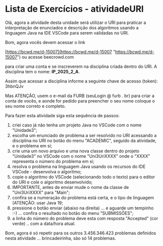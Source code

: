 # Lista de Exercícios - atividadeURI  

Olá, agora a atividade desta unidade será utilizar o URI para praticar a interpretação de enunciados e descrição dos algoritmos usando a linguagem Java na IDE VSCode para serem validadas no URI.  

Bom, agora vocês devem acessar o link  

<!-- [ ] INICIO atualizar - Link da disciplina -->
[https://bcwd.me/d-15007](<https://bcwd.me/d-15007> "https://bcwd.me/d-15007")  ou acesse beecrowd.com

<!-- [ ] INICIO atualizar - Nome da Disciplina -->
para criar uma conta e se inscreverem na disciplina criada dentro do URI. A disciplina tem o nome: **IP_2025_2_A**.  

<!-- [ ] INICIO atualizar - Token da Disciplina -->
Assim que acessar a disciplina informe a seguinte chave de acesso (token): 3hbnQJv  

Mas ATENÇÃO, usem o e-mail da FURB (seuLogin @ furb . br) para criar a conta de vocês, e aonde for pedido para preencher o seu nome coloque o seu nome correto e completo.  

Para fazer esta atividade siga esta sequência de passos:  

1) criei caso já não tenha um projeto Java no VSCode com o nome "Unidade3";  
2) escolha um enunciado de problema a ser resolvido no URI acessando a disciplina no URI no botão do menu "ACADEMIC", seguido da atividade, e o problema em si;  
3) crie uma um novo arquivo e uma nova classe dentro do projeto "Unidade3" no VSCode com o nome "Uni3UriXXXX" onde o "XXXX" representa o número do problema em si;  
4) resolva o problema na linguagem Java usando os recursos do IDE VSCode - desenvolva o algoritmo;  
5) copie o algoritmo do VSCode (selecionando todo o texto) para o editor do URI e cole o algoritmo desenvolvido;  
6) IMPORTANTE, antes de enviar mude o nome da classe de "Uni3UriXXXX" para "Main";  
7) confira se a numeração do problema está certa, e o tipo de linguagem (ATENÇÃO: usar Java 19;  
8) pressione o botão enviar (abaixo na direita) ... e aguarde um tempinho :-) ... confira o resultado no botão do menu "SUBMISSÕES";  
9) a linha do número do problema deve esta com resposta "Accepted" (cor verde) .. com a data/hora atual.  

Bom, agora é só repetir para os outros 3.456.346.423 problemas definidos nesta atividade ... brincadeirinha, são só 14 problemas.  


